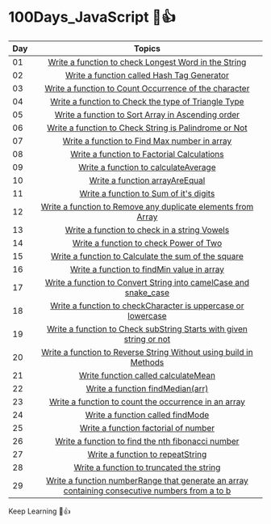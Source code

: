 # 100Days_JavaScript 🩷👍

| Day |   Topics     | 
| ----- | :------------------: |
| 01    |  [Write a function to check Longest Word in the String](https://github.com/DeveloperResource-NaveenR/100Days_JavaScript/blob/main/Day_01/Day_01.js) |
| 02    |  [Write a function called Hash Tag Generator](https://github.com/DeveloperResource-NaveenR/100Days_JavaScript/blob/main/Day_02/Day_02.js) |
| 03    |  [Write a function to Count Occurrence of the character](https://github.com/DeveloperResource-NaveenR/100Days_JavaScript/blob/main/Day_03/day_03.js)|
| 04    |  [Write a function to Check the type of Triangle Type](https://github.com/DeveloperResource-NaveenR/100Days_JavaScript/blob/main/Day_04/day_04.js) | 
| 05    |  [Write a function to Sort Array in Ascending order](https://github.com/DeveloperResource-NaveenR/100Days_JavaScript/blob/main/Day_05/day_05.js) | 
| 06    |  [Write a function to Check String is Palindrome or Not](https://github.com/DeveloperResource-NaveenR/100Days_JavaScript/blob/main/Day_06/day_06.js) |
| 07    |  [Write a function to Find Max number in array](https://github.com/DeveloperResource-NaveenR/100Days_JavaScript/blob/main/Day_07/day_07.js) | 
| 08    |  [Write a function to Factorial Calculations](https://github.com/DeveloperResource-NaveenR/100Days_JavaScript/blob/main/Day_08/day_08.js) | 
| 09    |  [Write a function to calculateAverage](https://github.com/DeveloperResource-NaveenR/100Days_JavaScript/blob/main/Day_09/day_09.js) | 
| 10    |  [Write a function arrayAreEqual](https://github.com/DeveloperResource-NaveenR/100Days_JavaScript/blob/main/Day_10/day_10.js) | 
| 11    |  [Write a function to Sum of it's digits](https://github.com/DeveloperResource-NaveenR/100Days_JavaScript/blob/main/Day_11/day_11.js) | 
| 12    |  [Write a function to Remove any duplicate elements from Array](https://github.com/DeveloperResource-NaveenR/100Days_JavaScript/blob/main/Day_12/day_12.js) | 
| 13    |  [Write a function to check in a string Vowels](https://github.com/DeveloperResource-NaveenR/100Days_JavaScript/blob/main/Day_13/day_13.js) | 
| 14    |  [Write a function to check Power of Two](https://github.com/DeveloperResource-NaveenR/100Days_JavaScript/blob/main/Day_14/day_14.js) | 
| 15    |  [Write a function to Calculate the sum of the square](https://github.com/DeveloperResource-NaveenR/100Days_JavaScript/blob/main/Day_15/day_15.js) | 
| 16    |  [Write a function to findMin value in array](https://github.com/DeveloperResource-NaveenR/100Days_JavaScript/blob/main/Day_16/day_16.js) | 
| 17    |  [Write a function to Convert String into camelCase and snake_case](https://github.com/DeveloperResource-NaveenR/100Days_JavaScript/blob/main/Day_17/day_17.js) | 
| 18    |  [Write a function to checkCharacter is uppercase or lowercase](https://github.com/DeveloperResource-NaveenR/100Days_JavaScript/blob/main/Day_18/day_18.js) | 
| 19    |  [Write a function to Check subString Starts with given string or not](https://github.com/DeveloperResource-NaveenR/100Days_JavaScript/blob/main/Day_19/day_19.js) | 
| 20    |  [Write a function to Reverse String Without using build in Methods](https://github.com/DeveloperResource-NaveenR/100Days_JavaScript/blob/main/Day_20/day_20.js) | 
| 21    |  [Write function called calculateMean](https://github.com/DeveloperResource-NaveenR/100Days_JavaScript/blob/main/Day_21/day_21.js) | 
| 22    |  [Write a function findMedian(arr)](https://github.com/DeveloperResource-NaveenR/100Days_JavaScript/blob/main/Day_22/day_22.js) | 
| 23    |  [Write a function to count the occurrence in an array](https://github.com/DeveloperResource-NaveenR/100Days_JavaScript/blob/main/Day_23/day_23.js) | 
| 24    |  [Write a function called findMode](https://github.com/DeveloperResource-NaveenR/100Days_JavaScript/blob/main/Day_24/day_24.js) | 
| 25    |  [Write a function factorial of number](https://github.com/DeveloperResource-NaveenR/100Days_JavaScript/blob/main/Day_25/day_25.js) | 
| 26    |  [Write a function to find the nth fibonacci number](https://github.com/DeveloperResource-NaveenR/100Days_JavaScript/blob/main/Day_26/day_26.js) | 
| 27    |  [Write a function to repeatString](https://github.com/DeveloperResource-NaveenR/100Days_JavaScript/blob/main/Day_27/day_27.js) | 
| 28    |  [Write a function to truncated the string](https://github.com/DeveloperResource-NaveenR/100Days_JavaScript/blob/main/Day_28/day_28.js) | 
| 29    |  [Write a function numberRange that generate an array containing consecutive numbers from a to b](https://github.com/DeveloperResource-NaveenR/100Days_JavaScript/blob/main/Day_29/Day_29.js) | 





Keep Learning 🩷👍



